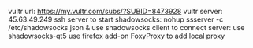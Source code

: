 vultr url: https://my.vultr.com/subs/?SUBID=8473928
vultr server: 45.63.49.249
ssh server to start shadowsocks: nohup ssserver -c /etc/shadowsocks.json &
use shadowsocks client to connect server: use shadowsocks-qt5
use firefox add-on FoxyProxy to add local proxy
